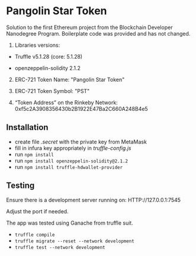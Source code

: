 # Pangolin Star Token

Solution to the first Ethereum project from the Blockchain Developer Nanodegree Program. Boilerplate code was provided and has not changed.

1. Libraries versions:

  - Truffle v5.1.28 (core: 5.1.28)

  - openzeppelin-solidity 2.1.2

2. ERC-721 Token Name: "Pangolin Star Token"

3. ERC-721 Token Symbol: "PST"

4. “Token Address” on the Rinkeby Network: 0xf5c2A3908356430b2B1922E47Ba2C660A248B4e5

## Installation

  - create file _.secret_ with the private key from MetaMask
  - fill in infura key appropriately in _truffle-config.js_
  - run `npm install`
  - run `npm install openzeppelin-solidity@2.1.2`
  - run `npm install truffle-hdwallet-provider`

## Testing

Ensure there is a development server running on: HTTP://127.0.0.1:7545

Adjust the port if needed.

The app was tested using Ganache from truffle suit.

  - `truffle compile`
  - `truffle migrate --reset --network development`
  - `truffle test --network development`
